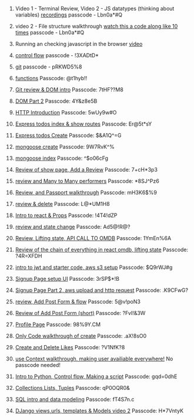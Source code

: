 1. Video 1 - Terminal Review, Video 2 - JS datatypes (thinking about variables) [recordings](https://urldefense.com/v3/__https://generalassembly.zoom.us/rec/share/Wto_fzgty-YjOz5FUiS3xQb0Hzak-0mvHmzV1-GbuCnossyuyNuWVgG3zdDh0uXB.C-XS3KxSesOWZ9xm__;!!GgcXpDZ2N9l6uyZJ!nLhS-M3PgIRV9OvaCI7mj62Hv73y-pK7pOZNMnknQrzz9Sv3wPCKkAhWe1XTSca0V30Hp5L3ouh6_9zgQQNiXGv__1M$)
passcode - Lbn0a*#Q
2. video 2 - File structure walkthrough [watch this a code along like 10 times](https://generalassembly.zoom.us/rec/play/_PtJo6f_ssxreW7030omwHo6BaaUDnnjsw9f9TAdTXD4NCXfEa_0UjPWAy5WCX0yhOLz8hz10JzffCE8.YxYFuGhASN5FGC4x?canPlayFromShare=true&from=share_recording_detail&continueMode=true&componentName=rec-play&originRequestUrl=https%3A%2F%2Fgeneralassembly.zoom.us%2Frec%2Fshare%2FWto_fzgty-YjOz5FUiS3xQb0Hzak-0mvHmzV1-GbuCnossyuyNuWVgG3zdDh0uXB.C-XS3KxSesOWZ9xm&autoplay=true&startTime=1706055276000)
passcode - Lbn0a*#Q
3. Running an checking javascript in the browser [video](https://www.youtube.com/watch?v=Azod_7VscLM)
4. [control flow](https://generalassembly.zoom.us/rec/play/mkFy0Q1IirVmgVSDpeHcX45embDnbs1TqpUTsb-f5Zgwcock1JaJBQ5iP4ke2xVseNH0zC6zZqbtEYay.2FoMpNUu3k4modQl?canPlayFromShare=true&from=share_recording_detail&continueMode=true&componentName=rec-play&originRequestUrl=https%3A%2F%2Fgeneralassembly.zoom.us%2Frec%2Fshare%2Fi76JsAGMc8hA7Tbxt4qxFTOTQNL9IeuPTSdi_wIuM-jOSCbkr5GuXbCz361M2hAJ.g67Iahusi1JICUBF)
passcode - !3XADtD*
5. [git](https://generalassembly.zoom.us/rec/play/WipnEV9nNOsSY6e3aq3q7AJJoxsnY-fK4Ykr1WY8Oksz7FvKgKdEQ3AmewtXsSEbWYrVWLTPAl2ue_en.hay69TXgAvCs0-8Y?canPlayFromShare=true&from=share_recording_detail&continueMode=true&componentName=rec-play&originRequestUrl=https%3A%2F%2Fgeneralassembly.zoom.us%2Frec%2Fshare%2FTL1r72X2VSljlq-DCY8yyMECp7YN7QXW8dnw6V3lM8JIFDNLJa3TL_w3U6mgZSPU.DppOYUIIGG81_SOc)
passcode - pRKWD5%8
6. [functions](https://generalassembly.zoom.us/rec/play/FYQgZxUxetNARbsLxdNxphoON1YtWAWs08wm1-jMvIUYg2xDWoNeZCap5TmD2KFKjmUj1GpBauaWasxW.YzyOmLVnzDR7sI3t?canPlayFromShare=true&from=share_recording_detail&continueMode=true&componentName=rec-play&originRequestUrl=https%3A%2F%2Fgeneralassembly.zoom.us%2Frec%2Fshare%2Fz_9r-MrBwPSKpaGt7-AIow5OLuOJDwaWWNK7dyQoCxB1rqUakKwKxQ54KOYyfHns.a7jU1KfWkbICc4ba)
Passcode: @t1hyb!!
7. [Git review & DOM intro](https://generalassembly.zoom.us/rec/share/905YAcXkKa3YcDOAnV6ILPYZV1TxISYG20gVJbkem9VHXjBJia7hrwoIqZUW--qG.g_xjNcmW9ofcP3cU)
Passcode: 7tHF??M8
8. [DOM Part 2](https://hub.generalassemb.ly/learn/course/front-end-fundamentals-21-parent-us-online-ec-25-september-2023-21-december-2023-200996-v2/dom-manipulation-events/introduction-to-the-dom?page=1)
Passcode: 4Y&z8e5B
9. [HTTP Introduction](https://generalassembly.zoom.us/rec/share/sIj04SQkaI00QoipqriXMouqlrXddL8dLMsAH0mCeX5X9dE8wY2Ye18W6T0LNOM.1gw7biaiAHuYN4_c)
Passcode: 5wUy9w#O
10. [Express todos index & show routes](https://urldefense.com/v3/__https://generalassembly.zoom.us/rec/share/8bxviSk4Oy91SoekE7GZPRkR_SX_GIAVCS3g8XuC6dKBuUw9MOGo8KITOF0pj8AO.bA-2MUaMXQzG-aDF__;!!GgcXpDZ2N9l6uyZJ!j8Sc1JxZyL7Qc6QuuF8CRM7PZoM0zcrilIguGUHhOX5bVvHyt8GC57HHZa2vYn4-qECT_SzcOyV-D5QpneIKgTEAT24$)
Passcode: Er@5t*sY
11. [Express todos Create](https://generalassembly.zoom.us/rec/share/QaxFvSyoH4qtiV4TZJ4wXktoPCmbPvhwJNmKFEZhSQ7rQ5LHATg4CnOAjmvMuCQ.hCyIc-h8Zw-lQzYr)
Passcode: $&A1Q^=G


12. [mongoose create](https://generalassembly.zoom.us/rec/share/DisEe6o6JXu_W1aYML8CZB9QapdV3fYvG8MbQGI4OIOSrzy2w8BwcZ9BMTIyoAnL.F4RvJsGpei_TA0ir)
Passcode: 9W7RvK^%
13. [mongoose index](https://generalassembly.zoom.us/rec/share/5P0kiZpoROaVLEuTb4HW1GYgIRnJTG9eMK7Zpy3fpW9eeCzNZV41mO1c5eont7nj.jNY1vxzbMTIRHDyD)
Passcode: ^$o06cFg
14. [Review of show page, Add a Review](https://generalassembly.zoom.us/rec/share/8WysMn7CH5R0CZwlP-0-AIRmhl519NvKuMOtLRjAMj4gz2J8MorxXUWLsqVKDiXE.WpHdgPmJPY11FsRu)
Passcode: 7+cH*3p3
15. [review and Many to Many performers](https://generalassembly.zoom.us/rec/share/i-ghcaxEIMIvaO6iDmdRUStlVhGSYD6opixcSJIdEM2vC82X3LEf2C0KMB2jMwes.wKpdhghnYABvB6Ff)
Passcode: *8SJ^Pz6
16. [Review, and Passport walkthrough](https://urldefense.com/v3/__https://generalassembly.zoom.us/rec/share/5ZvSZm1dYnbL73Ylkutrkt9_st0leo3Z90sjOwDZ6IP7mdElYjJK8NY9bag8Coyi.dpFKVgnz2TRkbG33__;!!GgcXpDZ2N9l6uyZJ!mwjv3ZGTxuL-AcuYZQzO1CY2RRs8NqJjIfa2YLNXq3iPLKsWOYaJGWpj4on2SAphDvxNuX_yMclfpaH2HCTGM40yWGs$)
Passcode: mH3K6$%9
17. [review & delete](https://urldefense.com/v3/__https://generalassembly.zoom.us/rec/share/vPRd_wEGN_nzMF_uaKRnfEVjCdbG1xTZRX1Ckf1vH31zA4KblY3Vua5mQZTPeJqv.LSTNpemL6MN6uOjn__;!!GgcXpDZ2N9l6uyZJ!n_yPATIQzp0Hc3gJbOBRQe1k34whppcnSwPOumMDs1N0CQW_fF3AZe07jAC6rNUFrM3iVVEydFb5EtdbYuYWNM0hvKg$)
Passcode: L@*UM1H8
18. [Intro to react & Props](https://generalassembly.zoom.us/rec/play/VStdK9TXy5pgitjqnxkLVsqRxw4pBZ0KVk4RyET6vFxLyj5BSrzlwVK68N71hOk8FO40QfrTbVN4iau_.FhEkh0d5k10Z1eIw?canPlayFromShare=true&from=share_recording_detail&continueMode=true&componentName=rec-play&originRequestUrl=https%3A%2F%2Fgeneralassembly.zoom.us%2Frec%2Fshare%2Fxh03fe8qbk3YStk2dVKyARClCbeZwXGCFNec23Fr71fU7AV9PuMnThcBuwOPAoI9.jjyJhbBYFcyFiFgo)
Passcode: !4T4!dZP
19. [review and state change](https://urldefense.com/v3/__https://generalassembly.zoom.us/rec/share/9bnu3YXWOAfdgROPbF_ZHY7IJPUlPuLUAa2wtTnS3kHPSsuvX6_oFRaSz5IiL9pr.Li3Q7M2MZB6AoM4u__;!!GgcXpDZ2N9l6uyZJ!iwuzIlVGA3EXvoZMlugXH8bJlxjcxvnLsY12L09FCXMxjFLGjVwYS17M2Jqn8nqB1qkH-d7eif-qy_HQr00VoQ_pXPU$)
Passcode: Ad5@!R@?
20. [Review, Lifting state, API CALL TO OMDB](https://urldefense.com/v3/__https://generalassembly.zoom.us/rec/share/FWs9DjeUoGDWadTqnxOf8UX_h9fZe7PfKq04HLSQNTs40WHrmJQa0u6Y_XUw9bjW.12V3vSWm6TPCvvKl__;!!GgcXpDZ2N9l6uyZJ!kdlVUb4J1ynOaIPNXVbu4LiqinUT3Rs1VdxqiMhMX3Z5q-tX9uAj7nEqxgVX1ABDEw2aPVQ3zz-0c_5znKuayu5WsCQ$)
Passcode: 1YmEn%6A
21. [Review of the chain of everything in react omdb, lifting state](https://generalassembly.zoom.us/rec/share/26NsR06o3CrEjrZw_ug_9Ez5HrXmvsRPLZFDRFO7DxVkYaXSQHG73ycQxi6KCv0.hB_wv2nDUNPakuw8)
Passcode: ?4R=XFDH
22. [intro to jwt and starter code, aws s3 setup](https://generalassembly.zoom.us/rec/share/bg2BpxWccZufm03B1H6F0E-pNYmUZu7xKt-YMNrJ29fV3GbgcMOC9RBfOBG9-n9e.x-XNxTT7ycVc0NPf)
Passcode: $Q9rWJ#g
23. [Signup Page setup UI](https://generalassembly.zoom.us/rec/share/J5mG90GB7cU0uz3XSwHNs4AVoVF4drGnyKaz75rTZKKJ11sGeqwLmGYx4iH_ZnMj.934xgSzLEcH-QoBY)
Passcode: 3rSP$*!B
24. [Signup Page Part 2, aws upload and http request](https://generalassembly.zoom.us/rec/share/-6us-YFyx053BUVuB5dNhmgEjyEW_xUAjGNcSLeLdmiL0JqN7N6WizMLT-w4SWBV.YNYyl_8ie064sI3M)
Passcode: .K9CFwG?
25. [review, Add Post Form & flow](https://urldefense.com/v3/__https://generalassembly.zoom.us/rec/share/rLYGMPurrh7JAGuJadaPgnFYTFXIHAvEPP604r7dkJemHxXThhxIqf6VLr2ZStLZ.lIQdec7g-I8-AHWH__;!!GgcXpDZ2N9l6uyZJ!m6KtwShix2ILnJUag1c74noFyiVUrHT0LEDLwZAkTtoFEa2g3t8YYQhKXzfE-wGPkl3C4WeNelTmzy2BjHs5oNOxujo$)
Passcode: 5@v!poN3
26. [Review of Add Post Form (short)](https://urldefense.com/v3/__https://generalassembly.zoom.us/rec/share/vJnWHVYpbC4brJ4J3xoI0LJi-zhvBDYXU65axGmNjp1QrZp0HA8HAaUiKgP4vkyA._JKFnbuwzKOSx0Ys__;!!GgcXpDZ2N9l6uyZJ!n7EDYVomSUwROVM8OUawsRGw9rc8Gn76DArix_FfDla7hmNHzqlrRau5vnp0pQMpBeK7G_V9d7enr-nGwNhBpTHTcUE$)
Passcode: ?FvI!&3W
27. [Profile Page](https://generalassembly.zoom.us/rec/share/_WnOOPPpn-mz7ICA7kOLN0kO4Au-r8SIweFOHBs4dAHunDQlDqMozSFpuqFaYXZr.Z62clAS0x_vv7Zxn)
Passcode: 98%9Y.CM
28. [Only Code walkthrough of create](https://urldefense.com/v3/__https://generalassembly.zoom.us/rec/share/0_OK-1rtgET5TM0sV2u281wFyMK8jReFfZ8umDnwaGt9CoWJ0RU-HU6MtdJLScXJ.LNlEgQPsqGUiyAJn__;!!GgcXpDZ2N9l6uyZJ!ijH1oeapk7YmViHggEces39nBEq1wCzVxrflMmWYI6IYbGPox3PP_8jiP6Rb-2rX3cR44naDDcpGucCmPT2lelTzfmo$)
Passcode: .aX!8sO0
29. [Create and Delete Likes](https://urldefense.com/v3/__https://generalassembly.zoom.us/rec/share/FlFrwRUoOazl3MiEoX92bdm3PDQ2B9DHlNWyAFqvNkWDuKrFQayXjonEUMiDV4Pr.QkHJQolEg24aedlC__;!!GgcXpDZ2N9l6uyZJ!hx5PplbExtJDDTAEqsfPozefXD1oRnMSVyppa3d0A6p83vnWEj2ANCuQzAdoVIjBdQXSZrZ5MX9yZWG2lK_Q5-blyW4$) Passcode: ?V1NfK?8
29. [use Context walkthrough, making user availiable everywhere!](https://youtu.be/xnKbdxtDjXQ) No passcode needed!
30. [Intro to Python, Control flow, Making a script](https://generalassembly.zoom.us/rec/play/Mx2NI_LXCrjeg6PEGFRsY8RTkJcTon0It5sgT_0oKuqKv6b47gbKPMmqDDCUFVLNYcf7UiSCuhav5tr2.-Fk5WeK7AcduWpZe?canPlayFromShare=true&from=share_recording_detail&continueMode=true&componentName=rec-play&originRequestUrl=https%3A%2F%2Fgeneralassembly.zoom.us%2Frec%2Fshare%2FfwYAqOfQJIf6uMjVX6jscBRbpgfTwTr4fA_ffHg4fGNPov8RCEQwIb7oZkyhtDi8.j2RymrnXEY-pRUCD&autoplay=true&startTime=1711473955000) Passcode: gqd=0dhE
31. [Collections Lists, Tuples](https://generalassembly.zoom.us/rec/play/3SDtQ0O3iVTCY4DZEt29SwWRaqZH9nVu2fMDS3qQjtkuuiJ596_jLklMlhdtsAAEo4ArHO-Tqvuysgg.On4-RUmvq7EvS1vA?canPlayFromShare=true&from=share_recording_detail&continueMode=true&componentName=rec-play&originRequestUrl=https%3A%2F%2Fgeneralassembly.zoom.us%2Frec%2Fshare%2FoPdqJoxuHWjfTzuRakCSH71X-eLUQoZh6FZGFF-21pFr1dhWyWKzDNG-yXWiD1E4.7hUJLHw3pK9DSaLn) Passcode: qP0OQR0&
32. [SQL intro and data modeling](https://urldefense.com/v3/__https://u15570388.ct.sendgrid.net/ls/click?upn=u001.BGhqzrz1VcIjFe5pPsQgyMZdmH5W7-2BQTAiKHpYgWxnk-2B-2BdiAOdil4NrFeCOXg2OwFJWYPngj-2B4j8rdybjrAX0sholucsBUwx1cjn1c5nNtQj65qYnbKWMsBxdnblh7XyM5B-2FdxBXvz7Vr25ItYWSHoHONLOiXL-2FBawj4n88BENYA0xtyaAFlXcf0EKZ3jrkXa-bW_pYzszJtWvDo4XrPcIrPEj7wlbUGeJTeLc1KKEd7JCOtBhaWbk7Fjqxmu99aWum0ohU-2FEcMhrw-2FdMKThiNR-2F4cal53B6kQtRfTb32SK1Sqq07nkl278ngMHc0YASdWTtVItbGlr8pToHpNI5gJUAA0gJT593rWDPx8usf5FqD7wOG28qyj8nD0p2SSrx-2FY9SZamcbrYkw50ILts-2BQ7ZqWiso-2BMkDn-2FHPIJc2lbpl5N7TbKynCRnJtltKetUYYeqLopJXm35HFTz-2BOMPE9lbT0JCI05n301WUJ5Wc18MrhMiSk6BXu63OQ9hFNzX5BOAsKEAVU-2BTYhOWD2Qh3EjYFv-2FSrmcn3frwQw04omqPSA8vUnAjvBQrC4oZxTEXUJh5PWT-2FrBfzNiWrRlyE-2FeJirEhWVyWWwbR8nX9MfB6pqLHHJEIbmwR3rLaK-2F1q2fjGuYRTbDn-2BGzQDwOw4PjaelKYW0J1JIogTT8CiCmFACWZEpOScFIBuVmHc8X-2BVlki1QOUmToI3pyhvUq38uSTIRkOrtby3Wnky3GuBuksGycdXarY2QB7lpK97GK39LGvBZ0-2FwAwJX7rWThCXXPTjbHzR54yy-2FMX1rYb-2FqKMD8JEFjfNqFNwJ63bMMtyAA0I8RJvW0IXIuNUIGKieppp69SBz0FADGtLNWgWpFXpMOJCcGTY56fQ0zKDo1P7kA2PWvhK-2FXOkBoWL7h1LvHok48jZOq4r4lEvZppMNFe9prvX9OTondBWk7F0rnn9hNj4kdgVGbU4jcOGlYoTs2tD2XrUpI2wLMiXq1TCe5zEemP9iVgCZW55-2B4gAw3P1VJkoxHXQh__;!!GgcXpDZ2N9l6uyZJ!lbp4m8oGRa_N5bLAiEy5r4r76lFlGMd3kI06h23kps7Zs5rZib7_Nx_XlVwKJikFCmcaePg_nqBFgzN7gHshmBqr5pU$)
Passcode: fT4S7n.c
33. [DJango views,urls, templates & Models video 2](https://generalassembly.zoom.us/rec/share/v5HtPZnT6k5EB1YqxiwDI-bAsPEVB6_TquCgsVY1liNjuKoKX0mLaeYW5-F3S_Fh.oeIv4ZxD_ECp9FdH)
Passcode: H*7VntyK
